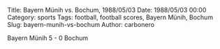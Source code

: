 Title: Bayern Münih vs. Bochum, 1988/05/03
Date: 1988/05/03 00:00
Category: sports
Tags: football, football scores, Bayern Münih, Bochum
Slug: bayern-munih-vs-bochum
Author: carbonero


Bayern Münih 5 - 0 Bochum
